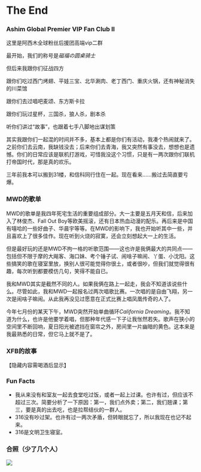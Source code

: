# The End

### Ashim Global Premier VIP Fan Club II

这里是阿西木全球粉丝后援团高端vip二群

最开始，我们的称号是*磁福の圆桌骑士*

但后来我跟你们征战四方

跟你们吃过西门烤翅、平娃三宝、北华涮肉、老丁西门、重庆火锅，还有神秘消失的川菜馆

跟你们去过唱吧麦颂、东方斯卡拉

跟你们玩过星杯，三国杀，狼人杀，剧本杀

听你们讲过“故事”，也跟着七手八脚地出谋划策

其实我跟你们一起混的时间并不多，基本上都是你们有活动，我凑个热闹就来了。之前你们去云南，我缺钱没去；后来你们去青海，我又突然有事没去，想想也是遗憾。你们的日常应该是联机打游戏，可惜我没这个习惯，只是有一两次跟你们联机打帝国时代，那是真的欢乐。

三年前我本可以搬到31楼，和信科同行住在一起。现在看来……搬过去简直要亏爆。

### MWD的歌单

MWD的歌单是我四年死宅生活的重要组成部分。大一主要是五月天和信，后来加入了林俊杰、Fall Out Boy等欧美摇滚，还有日本热血动漫的配乐。再后来是中国有嘻哈的一些好曲子、华晨宇等等。在MWD的影响下，我也开始听其中一些，并且喜欢上了很多佳作。现在听到火烧的寂寞，还会立刻想起大一上的生活。

但是最好玩的还是MWD不拘一格的听歌范围——这也许是我俩最大的共同点——包括但不限于摩的大飚客、海口妹、考个锤子试、闹啥子嘛闹、丫蛋、小沈阳。这些搞笑的歌在寝室里放，换别人很可能觉得你很土，或者很吵，但我们就觉得很有趣，每次听到都要模仿几句，笑得不能自已。

我和MWD其实是截然不同的人。如果我俩在路上一起走，我会不知道该说些什么。尽管如此，我和MWD一起报名过两次唱歌比赛。一次唱的是自由飞翔，另一次是闹啥子嘛闹。从此我再没见过愿意在正式比赛上唱凤凰传奇的人了。

今年七月份的某天下午，MWD突然开始单曲循环*California Dreaming*。我不知道为什么，也许是他要学着唱，但那种年代感一下子让我怅然若失。歌声在狭小的空间里不断回响，夏日阳光被遮挡在窗帘之外，房间里一片幽暗的黄色。这本来是我最熟悉的日常，但它马上就不是了。

### XFB的故事

【隐藏内容需喝酒后显示】

### Fun Facts

- 我从来没有和室友一起去食堂吃过饭，或者一起上过课。也许有过，但应该不超过三次。简要分析了一下原因：第一，我们点外卖；第二，我们翘课；第三，要是真的出去吃，也是拉帮结伙的一群人。
- 316没有吵过架。也许有过一两次矛盾，但转眼就忘了，所以我现在也记不起来。
- 316是文明卫生寝室。

### 合照（少了几个人）

![](/Users/daichao/Desktop/宁夏.jpeg)